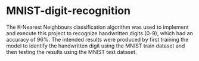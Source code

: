 # MNIST-digit-recognition
The K-Nearest Neighbours classification algorithm was used to implement and execute this project to recognize handwritten digits (0-9), which had an accuracy of 96%. The intended results were produced by first training the model to identify the handwritten digit using the MNIST train dataset and then testing the results using the MNIST test dataset. 
